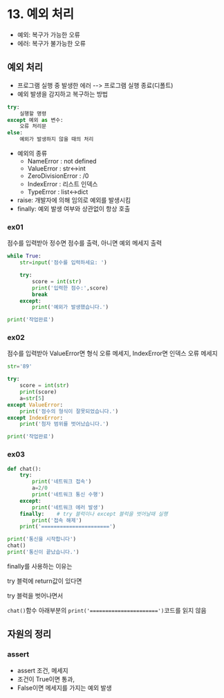 # 13. 예외 처리

* 예외: 복구가 가능한 오류
* 에러: 복구가 불가능한 오류



## 예외 처리

* 프로그램 실행 중 발생한 에러 --> 프로그램 실행 종료(디폴트)
* 예외 발생을 감지하고 복구하는 방법

```python
try:
    실행할 명령
except 예외 as 변수:
    오류 처리문
else:
    예외가 발생하지 않을 때의 처리
```

* 예외의 종류
  * NameError : not defined
  * ValueError : str<->int
  * ZeroDivisionError :    /0
  * IndexError : 리스트 인덱스
  * TypeError  : list<->dict
* raise: 개발자에 의해 임의로 예외를 발생시킴
* finally: 예외 발생 여부와 상관없이 항상 호출



### ex01

점수를 입력받아 정수면 점수를 출력, 아니면 예외 메세지 출력

```python
while True:
    str=input('점수를 입력하세요: ')

    try:
        score = int(str)
        print('입력한 점수:',score)
        break
    except:
        print('예외가 발생했습니다.')

print('작업완료')
```

### ex02

점수를 입력받아 ValueError면 형식 오류 메세지, IndexError면 인덱스 오류 메세지

```python
str='89'

try:
    score = int(str)
    print(score)
    a=str[5]
except ValueError:
    print('점수의 형식이 잘못되었습니다.')
except IndexError:
    print('첨자 범위를 벗어났습니다.')

print('작업완료')
```

### ex03

```python
def chat():
    try:
        print('네트워크 접속')
        a=2/0
        print('네트워크 통신 수행')
    except:
        print('네트워크 에러 발생')
    finally:    # try 블럭이나 except 블럭을 벗어날때 실행
        print('접속 해제')
    print('======================')

print('통신을 시작합니다')
chat()
print('통신이 끝났습니다.')
```

finally를 사용하는 이유는

try 블럭에 return값이 있다면 

try 블럭을 벗어나면서 

`chat()`함수 아래부분의 `print('======================')`코드를 읽지 않음



## 자원의 정리

### assert

* assert 조건, 메세지
* 조건이 True이면 통과,
* False이면 메세지를 가지는 예외 발생